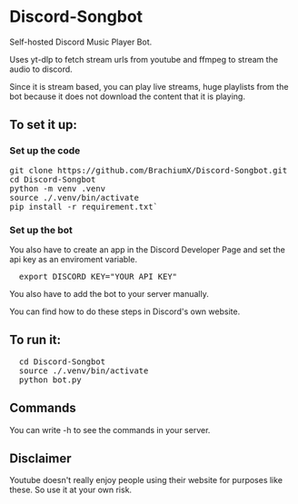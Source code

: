# Discord-Songbot

Self-hosted Discord Music Player Bot.

Uses yt-dlp to fetch stream urls from youtube and ffmpeg to stream the audio to discord.

Since it is stream based, you can play live streams, huge playlists from the bot because it does not download the content that it is playing.

## To set it up:

### Set up the code

<pre>
git clone https://github.com/BrachiumX/Discord-Songbot.git
cd Discord-Songbot
python -m venv .venv
source ./.venv/bin/activate
pip install -r requirement.txt`
</pre>

### Set up the bot

You also have to create an app in the Discord Developer Page and set the api key as an enviroment variable.

<pre>
  export DISCORD_KEY="YOUR_API_KEY"
</pre>

You also have to add the bot to your server manually.

You can find how to do these steps in Discord's own website.

## To run it:

<pre>
  cd Discord-Songbot
  source ./.venv/bin/activate
  python bot.py
</pre>

## Commands

You can write -h to see the commands in your server.

## Disclaimer

Youtube doesn't really enjoy people using their website for purposes like these. So use it at your own risk.
